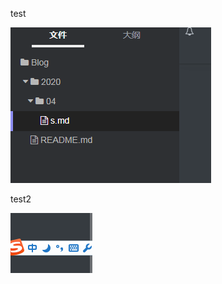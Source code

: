test

![image-20200430141952724](../../pic/image-20200430141952724.png)

test2

![image-20200430142023379](s.assets/image-20200430142023379.png)